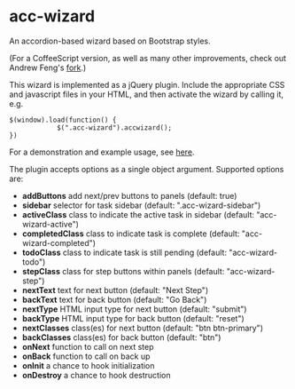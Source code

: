 acc-wizard
==========

An accordion-based wizard based on Bootstrap styles.

(For a CoffeeScript version, as well as many other improvements, check out Andrew Feng's [fork](https://github.com/mingliangfeng/acc-wizard).)

This wizard is implemented as a jQuery plugin. Include the appropriate CSS and javascript files in your HTML, and then activate the wizard by calling it, e.g.

    $(window).load(function() {
                $(".acc-wizard").accwizard();
    })

For a demonstration and example usage, see [here](http://sathomas.me/acc-wizard/).

The plugin accepts options as a single object argument. Supported options are:

* **addButtons** add next/prev buttons to panels (default: true)
* **sidebar** selector for task sidebar (default: ".acc-wizard-sidebar")
* **activeClass** class to indicate the active task in sidebar (default: "acc-wizard-active")
* **completedClass** class to indicate task is complete (default: "acc-wizard-completed")
* **todoClass** class to indicate task is still pending (default: "acc-wizard-todo")
* **stepClass** class for step buttons within panels (default: "acc-wizard-step")
* **nextText** text for next button (default: "Next Step")
* **backText** text for back button (default: "Go Back")
* **nextType** HTML input type for next button (default: "submit")
* **backType** HTML input type for back button (default: "reset")
* **nextClasses** class(es) for next button (default: "btn btn-primary")
* **backClasses** class(es) for back button (default: "btn")
* **onNext** function to call on next step
* **onBack** function to call on back up
* **onInit** a chance to hook initialization
* **onDestroy** a chance to hook destruction
